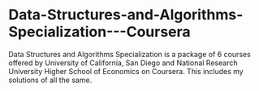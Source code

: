 # Data-Structures-and-Algorithms-Specialization---Coursera
Data Structures and Algorithms Specialization is a package of 6 courses offered by University of California, San Diego and National Research University Higher School of Economics on Coursera. This includes my solutions of all the same.
